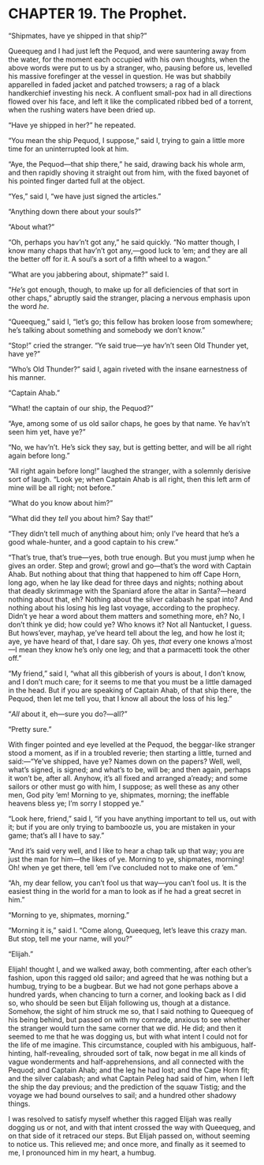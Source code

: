 # CHAPTER 19. The Prophet.

“Shipmates, have ye shipped in that ship?”

Queequeg and I had just left the Pequod, and were sauntering away from the
water, for the moment each occupied with his own thoughts, when the above words
were put to us by a stranger, who, pausing before us, levelled his massive
forefinger at the vessel in question. He was but shabbily apparelled in faded
jacket and patched trowsers; a rag of a black handkerchief investing his neck. A
confluent small-pox had in all directions flowed over his face, and left it like
the complicated ribbed bed of a torrent, when the rushing waters have been dried
up.

“Have ye shipped in her?” he repeated.

“You mean the ship Pequod, I suppose,” said I, trying to gain a little more time
for an uninterrupted look at him.

“Aye, the Pequod—that ship there,” he said, drawing back his whole arm, and then
rapidly shoving it straight out from him, with the fixed bayonet of his pointed
finger darted full at the object.

“Yes,” said I, “we have just signed the articles.”

“Anything down there about your souls?”

“About what?”

“Oh, perhaps you hav’n’t got any,” he said quickly. “No matter though, I know
many chaps that hav’n’t got any,—good luck to ’em; and they are all the better
off for it. A soul’s a sort of a fifth wheel to a wagon.”

“What are you jabbering about, shipmate?” said I.

“_He’s_ got enough, though, to make up for all deficiencies of that sort in
other chaps,” abruptly said the stranger, placing a nervous emphasis upon the
word _he_.

“Queequeg,” said I, “let’s go; this fellow has broken loose from somewhere; he’s
talking about something and somebody we don’t know.”

“Stop!” cried the stranger. “Ye said true—ye hav’n’t seen Old Thunder yet, have
ye?”

“Who’s Old Thunder?” said I, again riveted with the insane earnestness of his
manner.

“Captain Ahab.”

“What! the captain of our ship, the Pequod?”

“Aye, among some of us old sailor chaps, he goes by that name. Ye hav’n’t seen
him yet, have ye?”

“No, we hav’n’t. He’s sick they say, but is getting better, and will be all
right again before long.”

“All right again before long!” laughed the stranger, with a solemnly derisive
sort of laugh. “Look ye; when Captain Ahab is all right, then this left arm of
mine will be all right; not before.”

“What do you know about him?”

“What did they _tell_ you about him? Say that!”

“They didn’t tell much of anything about him; only I’ve heard that he’s a good
whale-hunter, and a good captain to his crew.”

“That’s true, that’s true—yes, both true enough. But you must jump when he gives
an order. Step and growl; growl and go—that’s the word with Captain Ahab. But
nothing about that thing that happened to him off Cape Horn, long ago, when he
lay like dead for three days and nights; nothing about that deadly skrimmage
with the Spaniard afore the altar in Santa?—heard nothing about that, eh?
Nothing about the silver calabash he spat into? And nothing about his losing his
leg last voyage, according to the prophecy. Didn’t ye hear a word about them
matters and something more, eh? No, I don’t think ye did; how could ye? Who
knows it? Not all Nantucket, I guess. But hows’ever, mayhap, ye’ve heard tell
about the leg, and how he lost it; aye, ye have heard of that, I dare say. Oh
yes, _that_ every one knows a’most—I mean they know he’s only one leg; and that
a parmacetti took the other off.”

“My friend,” said I, “what all this gibberish of yours is about, I don’t know,
and I don’t much care; for it seems to me that you must be a little damaged in
the head. But if you are speaking of Captain Ahab, of that ship there, the
Pequod, then let me tell you, that I know all about the loss of his leg.”

“_All_ about it, eh—sure you do?—all?”

“Pretty sure.”

With finger pointed and eye levelled at the Pequod, the beggar-like stranger
stood a moment, as if in a troubled reverie; then starting a little, turned and
said:—“Ye’ve shipped, have ye? Names down on the papers? Well, well, what’s
signed, is signed; and what’s to be, will be; and then again, perhaps it won’t
be, after all. Anyhow, it’s all fixed and arranged a’ready; and some sailors or
other must go with him, I suppose; as well these as any other men, God pity ’em!
Morning to ye, shipmates, morning; the ineffable heavens bless ye; I’m sorry I
stopped ye.”

“Look here, friend,” said I, “if you have anything important to tell us, out
with it; but if you are only trying to bamboozle us, you are mistaken in your
game; that’s all I have to say.”

“And it’s said very well, and I like to hear a chap talk up that way; you are
just the man for him—the likes of ye. Morning to ye, shipmates, morning! Oh!
when ye get there, tell ’em I’ve concluded not to make one of ’em.”

“Ah, my dear fellow, you can’t fool us that way—you can’t fool us. It is the
easiest thing in the world for a man to look as if he had a great secret in
him.”

“Morning to ye, shipmates, morning.”

“Morning it is,” said I. “Come along, Queequeg, let’s leave this crazy man. But
stop, tell me your name, will you?”

“Elijah.”

Elijah! thought I, and we walked away, both commenting, after each other’s
fashion, upon this ragged old sailor; and agreed that he was nothing but a
humbug, trying to be a bugbear. But we had not gone perhaps above a hundred
yards, when chancing to turn a corner, and looking back as I did so, who should
be seen but Elijah following us, though at a distance. Somehow, the sight of him
struck me so, that I said nothing to Queequeg of his being behind, but passed on
with my comrade, anxious to see whether the stranger would turn the same corner
that we did. He did; and then it seemed to me that he was dogging us, but with
what intent I could not for the life of me imagine. This circumstance, coupled
with his ambiguous, half-hinting, half-revealing, shrouded sort of talk, now
begat in me all kinds of vague wonderments and half-apprehensions, and all
connected with the Pequod; and Captain Ahab; and the leg he had lost; and the
Cape Horn fit; and the silver calabash; and what Captain Peleg had said of him,
when I left the ship the day previous; and the prediction of the squaw Tistig;
and the voyage we had bound ourselves to sail; and a hundred other shadowy
things.

I was resolved to satisfy myself whether this ragged Elijah was really dogging
us or not, and with that intent crossed the way with Queequeg, and on that side
of it retraced our steps. But Elijah passed on, without seeming to notice us.
This relieved me; and once more, and finally as it seemed to me, I pronounced
him in my heart, a humbug.
